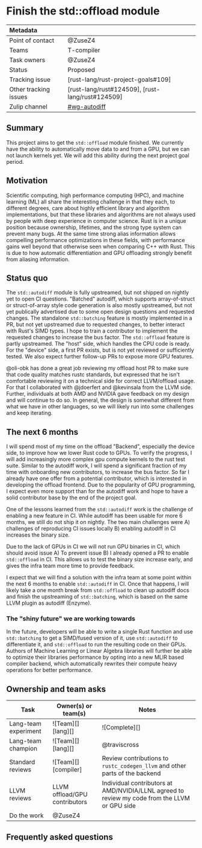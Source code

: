 # Finish the std::offload module

| Metadata              |                                                  |
| :-------------------- | -------------------------------------------------|
| Point of contact      | @ZuseZ4                                          |
| Teams                 | T-compiler                                       |
| Task owners           | @ZuseZ4                                          |
| Status                | Proposed                                         |
| Tracking issue        | [rust-lang/rust-project-goals#109]               |
| Other tracking issues | [rust-lang/rust#124509], [rust-lang/rust#124509] |
| Zulip channel         | [#wg-autodiff][channel]                          |

[channel]: https://rust-lang.zulipchat.com/#narrow/channel/390790-wg-autodiff

## Summary

This project aims to get the `std::offload` module finished. We currently have the ability to automatically move data to and from a GPU, but we can not launch kernels yet. We will add this ability during the next project goal period.

## Motivation

Scientific computing, high performance computing (HPC), and machine learning (ML) all share the interesting challenge in that they each, to different degrees, care about highly efficient library and algorithm implementations, but that these libraries and algorithms are not always used by people with deep experience in computer science. Rust is in a unique position because ownership, lifetimes, and the strong type system can prevent many bugs. At the same time strong alias information allows compelling performance optimizations in these fields, with performance gains well beyond that otherwise seen when comparing C++ with Rust. This is due to how automatic differentiation and GPU offloading strongly benefit from aliasing information.

## Status quo

The `std::autodiff` module is fully upstreamed, but not shipped on nightly yet to open CI questions. 
"Batched" autodiff, which supports array-of-struct or struct-of-array style code generation is also mostly upstreamed, but not yet publically advertised due to some open design questions and requested changes.
The standalone `std::batching` feature is mostly implemented in a PR, but not yet upstreamed due to requested changes, to better interact with Rust's SIMD types. I hope to train a contributor to implement the requested changes to increase the bus factor.
The `std::offload` feature is partly upstreamed. The "host" side, which handles the CPU code is ready. For the "device" side, a first PR exists, but is not yet reviewed or sufficiently tested. We also expect further follow-up PRs to expose more GPU features.

@oli-obk has done a great job reviewing my offload host PR to make sure that code quality matches rustc standards, but expressed that he isn't comfortable reviewing it on a technical side for correct LLVM/offload usage.
For that I collaborated with @jdoerfert and @kevinsala from the LLVM side. Further, individuals at both AMD and NVIDIA gave feedback on my design and will continue to do so.
In general, the design is somewhat different from what we have in other languages, so we will likely run into some challenges and keep iterating.

## The next 6 months

I will spend most of my time on the offload "Backend", especially the device side, to improve how we lower Rust code to GPUs. To verify the progress, I will add increasingly more complex gpu compute kernels to the rust test suite.
Similar to the autodiff work, I will spend a significant fraction of my time with onboarding new contributors, to increase the bus factor. So far I already have one offer from a potential contributor, 
which is interested in developing the offload frontend. Due to the popularity of GPU programming, I expect even more support than for the autodiff work and hope to have a solid contributor base by the end of the project goal.

One of the lessons learned from the `std::autodiff` work is the challenge of enabling a new feature in CI. While autodiff has been usable for more 6 months, we still do not ship it on nightly. The two main challenges were
A) challenges of reproducing CI issues locally B) enabling autodiff in CI increases the binary size.

Due to the lack of GPUs in CI we will not run GPU binaries in CI, which should avoid issue A)
To prevent issue B) I already opened a PR to enable `std::offload` in CI. This allows us to test the binary size increase early, and gives the infra team more time to provide feedback.

I expect that we will find a solution with the infra team at some point within the next 6 months to enable `std::autodiff` in CI. Once that happens, I will likely take a one month break from `std::offload`
to clean up autodiff docs and finish the upstreaming of `std::batching`, which is based on the same LLVM plugin as autodiff (Enzyme).

### The "shiny future" we are working towards

In the future, developers will be able to write a single Rust function and use `std::batching` to get a SIMD/fused version of it, use `std::autodiff` to differentiate it, and `std::offload` to run the resulting code on their GPUs.
Authors of Machine Learning or Linear Algebra libraries will further be able to optimize their libraries performance by opting into a new MLIR based compiler backend, which automatically rewrites their compute heavy operations for better performance.


## Ownership and team asks

| Task                 | Owner(s) or team(s)                              | Notes                                                                                                                                |
| -------------------- | ------------------------------------------------ | ------------------------------------------------------------------------------------------------------------------------------------ |
| Lang-team experiment | ![Team][] [lang][]                               | ![Complete][]                                                                                                                        |
| Lang-team champion   | ![Team][] [lang][]                               | @traviscross                                                                                                                         |
| Standard reviews     | ![Team][] [compiler]                             | Review contributions to `rustc_codegen_llvm` and other parts of the backend                                                          |
| LLVM reviews         | LLVM offload/GPU contributors                    | Individual contributors at AMD/NVIDIA/LLNL agreed to review my code from the LLVM or GPU side                                        |
| Do the work          | @ZuseZ4                                          |                                                                                                                                      |
## Frequently asked questions

